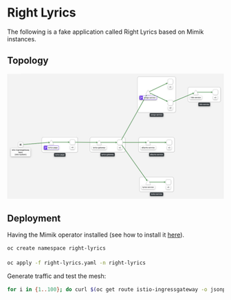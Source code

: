 # Right Lyrics

The following is a fake application called Right Lyrics based on Mimik instances.

## Topology

![right-lyrics](../mesh.png)

## Deployment

Having the Mimik operator installed (see how to install it [here](https://github.com/leandroberetta/mimik-operator)).

```bash
oc create namespace right-lyrics

oc apply -f right-lyrics.yaml -n right-lyrics
```

Generate traffic and test the mesh:

```bash
for i in {1..100}; do curl $(oc get route istio-ingressgateway -o jsonpath='{.spec.host}' -n istio-system)/songs/1; done;
```